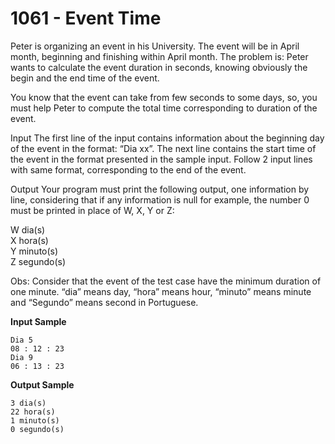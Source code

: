 # 1061 - Event Time

Peter is organizing an event in his University. The event will be in April month, beginning and finishing within April month. The problem is: Peter wants to calculate the event duration in seconds, knowing obviously the begin and the end time of the event.

You know that the event can take from few seconds to some days, so, you must help Peter to compute the total time corresponding to duration of the event.

Input
The first line of the input contains information about the beginning day of the event in the format: “Dia xx”. The next line contains the start time of the event in the format presented in the sample input. Follow 2 input lines with same format, corresponding to the end of the event.

Output
Your program must print the following output, one information by line, considering that if any information is null for example, the number 0 must be printed in place of W, X, Y or Z:

W dia(s) <br>
X hora(s) <br>
Y minuto(s) <br>
Z segundo(s) <br>

Obs: Consider that the event of the test case have the minimum duration of one minute. “dia” means day, “hora” means hour, “minuto” means minute and “Segundo” means second in Portuguese.

**Input Sample**
```	
Dia 5
08 : 12 : 23
Dia 9
06 : 13 : 23
```	

**Output Sample**
```
3 dia(s)
22 hora(s)
1 minuto(s)
0 segundo(s)
```